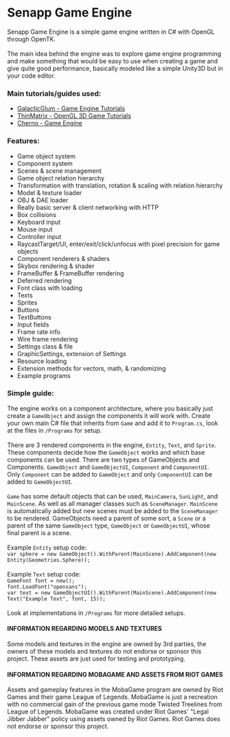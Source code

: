 # Senapp Game Engine

Senapp Game Engine is a simple game engine written in C# with OpenGL through OpenTK. 
<br />
<br />
The main idea behind the engine was to explore game engine programming and make something that would be easy to use when creating a game and give quite good performance, basically modeled like a simple Unity3D but in your code editor. 

### Main tutorials/guides used:
- [GalacticGlum - Game Engine Tutorials](https://www.youtube.com/watch?v=ztyoJfyOz5k)
- [ThinMatrix - OpenGL 3D Game Tutorials](https://www.youtube.com/watch?v=VS8wlS9hF8E&list=PLRIWtICgwaX0u7Rf9zkZhLoLuZVfUksDP)
- [Cherno - Game Engine](https://www.youtube.com/watch?v=JxIZbV_XjAs&list=PLlrATfBNZ98dC-V-N3m0Go4deliWHPFwT)

### Features:
- Game object system
- Component system
- Scenes & scene management
- Game object relation hierarchy
- Transformation with translation, rotation & scaling with relation hierarchy
- Model & texture loader
- OBJ & DAE loader
- Really basic server & client networking with HTTP
- Box collisions
- Keyboard input
- Mouse input
- Controller input
- RaycastTarget/UI, enter/exit/click/unfocus with pixel precision for game objects
- Component renderers & shaders
- Skybox rendering & shader
- FrameBuffer & FrameBuffer rendering
- Deferred rendering
- Font class with loading
- Texts
- Sprites
- Buttons
- TextButtons
- Input fields
- Frame rate info
- Wire frame rendering
- Settings class & file
- GraphicSettings, extension of Settings
- Resource loading
- Extension methods for vectors, math, & randomizing
- Example programs

### Simple guide:
The engine works on a component architecture, where you basically just create a `GameObject` and assign the components it will work with.
Create your own main C# file that inherits from `Game` and add it to `Program.cs`, look at the files in `/Programs` for setup.
<br />
<br />
There are 3 rendered components in the engine, `Entity`, `Text`, and `Sprite`. These components decide how the `GameObject` works and which base components can be used.
There are two types of GameObjects and Components. `GameObject` and `GameObjectUI`, `Component` and `ComponentUI`. Only `Component` can be added to `GameObject` and only `ComponentUI` can be added to `GameObjectUI`.
<br />
<br />
`Game` has some default objects that can be used, `MainCamera`, `SunLight`, and `MainScene`. As well as all manager classes such as `SceneManager`.
`MainScene` is automatically added but new scenes must be added to the `SceneManager` to be rendered. 
GameObjects need a parent of some sort, a `Scene` or a parent of the same `GameObject` type, `GameObject` or `GameObjectUI`, whose final parent is a scene.
<br />
<br />
Example `Entity` setup code:
<br />
`var sphere = new GameObject().WithParent(MainScene).AddComponent(new Entity(Geometries.Sphere));`
<br />
<br />
Example `Text` setup code:
<br />
`GameFont font = new();`
<br />
`font.LoadFont("opensans");`
<br />
`var text = new GameObjectUI().WithParent(MainScene).AddComponent(new Text("Example Text", font, 15));`
<br />
<br />
Look at implementations in `/Programs` for more detailed setups.

#### INFORMATION REGARDING MODELS AND TEXTURES

Some models and textures in the engine are owned by 3rd parties, the owners of these models and textures do not endorse or sponsor this project. These assets are just used for testing and prototyping.

#### INFORMATION REGARDING MOBAGAME AND ASSETS FROM RIOT GAMES

Assets and gameplay features in the MobaGame program are owned by Riot Games and their game League of Legends. 
MobaGame is just a recreation with no commercial gain of the previous game mode Twisted Treelines from League of Legends.
MobaGame was created under Riot Games' "Legal Jibber Jabber" policy using assets owned by Riot Games. Riot Games does not endorse or sponsor this project.
